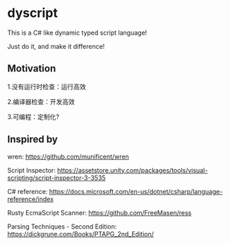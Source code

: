 # dyscript

This is a C# like dynamic typed script language!

Just do it, and make it difference!

## Motivation

1.没有运行时检查：运行高效

2.编译器检查：开发高效

3.可编程：定制化?


## Inspired by

wren: https://github.com/munificent/wren

Script Inspector: https://assetstore.unity.com/packages/tools/visual-scripting/script-inspector-3-3535

C# reference: https://docs.microsoft.com/en-us/dotnet/csharp/language-reference/index

Rusty EcmaScript Scanner: https://github.com/FreeMasen/ress

Parsing Techniques - Second Edition: https://dickgrune.com/Books/PTAPG_2nd_Edition/
